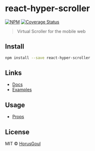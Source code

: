 # react-hyper-scroller
[![NPM](https://img.shields.io/npm/v/react-hyper-scroller.svg)](https://www.npmjs.com/package/react-hyper-scroller) [![Coverage Status](https://coveralls.io/repos/github/HorusGoul/react-hyper-scroller/badge.svg?branch=master)](https://coveralls.io/github/HorusGoul/react-hyper-scroller?branch=master)

> Virtual Scroller for the mobile web

## Install

```bash
npm install --save react-hyper-scroller
```

## Links
* [Docs](https://horusgoul.github.io/react-hyper-scroller)
* [Examples](https://github.com/HorusGoul/react-hyper-scroller/wiki/Examples)

## Usage
* [Props](https://horusgoul.github.io/react-hyper-scroller/interfaces/ivirtualscrollerprops.html)

## License

MIT © [HorusGoul](https://github.com/HorusGoul)

